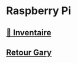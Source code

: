 # Raspberry Pi


## [:strawberry: Inventaire](images/19121615_50_24.pdf)

## [Retour Gary](images/IMG_20200515_145043.jpg)

